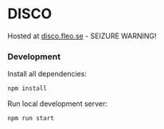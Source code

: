 # DISCO
Hosted at [disco.fleo.se](http://disco.fleo.se) - SEIZURE WARNING!

### Development

Install all dependencies:

```sh
npm install
```

Run local development server:

```
npm run start
```
